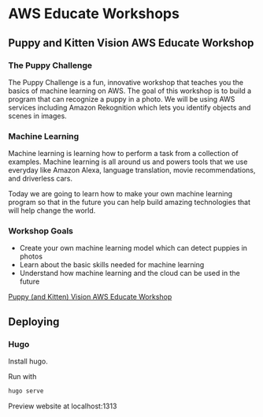 # AWS Educate Workshops

## Puppy and Kitten Vision AWS Educate Workshop

### The Puppy Challenge

The Puppy Challenge is a fun, innovative workshop that teaches you the basics of machine learning on AWS. The goal of this workshop is to build a program that can recognize a puppy in a photo. We will be using AWS services including Amazon Rekognition which lets you identify objects and scenes in images.

### Machine Learning

Machine learning is learning how to perform a task from a collection of examples. Machine learning is all around us and powers tools that we use everyday like Amazon Alexa, language translation, movie recommendations, and driverless cars.

Today we are going to learn how to make your own machine learning program so that in the future you can help build amazing technologies that will help change the world.

### Workshop Goals

* Create your own machine learning model which can detect puppies in photos
* Learn about the basic skills needed for machine learning
* Understand how machine learning and the cloud can be used in the future

[Puppy (and Kitten) Vision AWS Educate Workshop](https://aws-educate.jacobcantwell.com/)

## Deploying

### Hugo

Install hugo.

Run with 

```bash
hugo serve
```

Preview website at localhost:1313